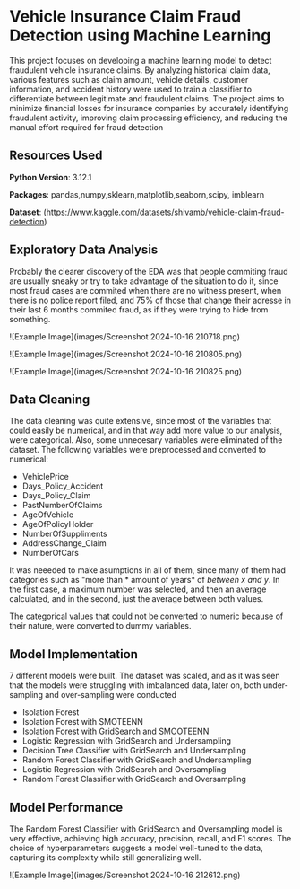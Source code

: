 # Vehicle Insurance Claim Fraud Detection using Machine Learning 

This project focuses on developing a machine learning model to detect fraudulent vehicle insurance claims. By analyzing historical claim data, various features such as claim amount, vehicle details, customer information, and accident history were used to train a classifier to differentiate between legitimate and fraudulent claims. The project aims to minimize financial losses for insurance companies by accurately identifying fraudulent activity, improving claim processing efficiency, and reducing the manual effort required for fraud detection

## Resources Used

**Python Version**: 3.12.1

**Packages**: pandas,numpy,sklearn,matplotlib,seaborn,scipy, imblearn

**Dataset**: (https://www.kaggle.com/datasets/shivamb/vehicle-claim-fraud-detection)

## Exploratory Data Analysis

Probably the clearer discovery of the EDA was that people commiting fraud are usually sneaky or try to take advantage of the situation to do it, since most fraud cases are commited when there are no witness present, when there is no police report filed, and 75% of those that change their adresse in their last 6 months commited fraud, as if they were trying to hide from something.

![Example Image](images/Screenshot 2024-10-16 210718.png)

![Example Image](images/Screenshot 2024-10-16 210805.png)

![Example Image](images/Screenshot 2024-10-16 210825.png)

## Data Cleaning

The data cleaning was quite extensive, since most of the variables that could easily be numerical, and in that way add more value to our analysis, were categorical. Also, some unnecesary variables were eliminated of the dataset.
The following variables were preprocessed and converted to numerical:

* VehiclePrice
* Days_Policy_Accident
* Days_Policy_Claim
* PastNumberOfClaims
* AgeOfVehicle
* AgeOfPolicyHolder
* NumberOfSuppliments
* AddressChange_Claim
* NumberOfCars

It was neeeded to make asumptions in all of them, since many of them had categories such as "more than * amount of years* of *between x and y*. In the first case, a maximum number was selected, and then an average calculated, and in the second, just the average between both values.

The categorical values that could not be converted to numeric because of their nature, were converted to dummy variables.

## Model Implementation

7 different models were built. The dataset was scaled, and as it was seen that the models were struggling with imbalanced data, later on, both under-sampling and over-sampling were conducted

* Isolation Forest
* Isolation Forest with SMOTEENN
* Isolation Forest with GridSearch and SMOOTEENN
* Logistic Regression with GridSearch and Undersampling
* Decision Tree Classifier with GridSearch and Undersampling
* Random Forest Classifier with GridSearch and Undersampling
* Logistic Regression with GridSearch and Oversampling
* Random Forest Classifier with GridSearch and Oversampling

## Model Performance

The Random Forest Classifier with GridSearch and Oversampling model is very effective, achieving high accuracy, precision, recall, and F1 scores. The choice of hyperparameters suggests a model well-tuned to the data, capturing its complexity while still generalizing well.

![Example Image](images/Screenshot 2024-10-16 212612.png)

